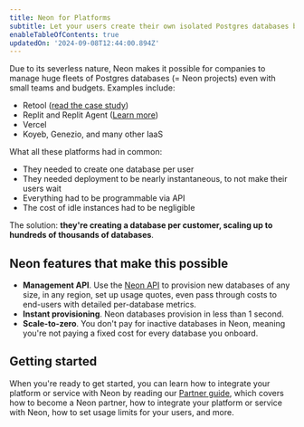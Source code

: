 ```yaml
---
title: Neon for Platforms
subtitle: Let your users create their own isolated Postgres databases by integrating Neon into your platform
enableTableOfContents: true
updatedOn: '2024-09-08T12:44:00.894Z'
---
```


Due to its severless nature, Neon makes it possible for companies to manage huge fleets of Postgres databases (= Neon projects) even with small teams and budgets. Examples include:

- Retool ([read the case study](https://neon.tech/blog/how-retool-uses-retool-and-the-neon-api-to-manage-300k-postgres-databases))
- Replit and Replit Agent ([Learn more](https://neon.tech/blog/looking-at-how-replit-agent-handles-databases))
- Vercel
- Koyeb, Genezio, and many other IaaS

What all these platforms had in common:

- They needed to create one database per user
- They needed deployment to be nearly instantaneous, to not make their users wait
- Everything had to be programmable via API
- The cost of idle instances had to be negligible

The solution: **they're creating a database per customer, scaling up to hundreds of thousands of databases**.

<CTA title="Want to know more?" description="Our database-per-user guide walks you through how to set up a database-per user model in Neon" buttonText="Database-per-user guide" buttonUrl="/docs/use-cases/database-per-user" />

## Neon features that make this possible

- **Management API**. Use the [Neon API](https://api-docs.neon.tech/reference/getting-started-with-neon-api) to provision new databases of any size, in any region, set up usage quotes, even pass through costs to end-users with detailed per-database metrics.
- **Instant provisioning**. Neon databases provision in less than 1 second.
- **Scale-to-zero**. You don't pay for inactive databases in Neon, meaning you're not paying a fixed cost for every database you onboard.

## Getting started

When you're ready to get started, you can learn how to integrate your platform or service with Neon by reading our [Partner guide](https://neon.tech/docs/guides/partner-intro), which covers how to become a Neon partner, how to integrate your platform or service with Neon, how to set usage limits for your users, and more.
